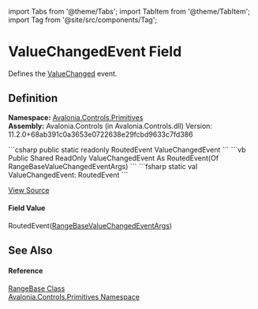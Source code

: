 import Tabs from '@theme/Tabs'; 
import TabItem from '@theme/TabItem'; 
import Tag from '@site/src/components/Tag'; 

# ValueChangedEvent Field


Defines the <a href="E_Avalonia_Controls_Primitives_RangeBase_ValueChanged">ValueChanged</a> event.



## Definition
**Namespace:** <a href="N_Avalonia_Controls_Primitives">Avalonia.Controls.Primitives</a>  
**Assembly:** Avalonia.Controls (in Avalonia.Controls.dll) Version: 11.2.0+68ab391c0a3653e0722638e29fcbd9633c7fd386

<Tabs groupId="api-code-preview">
<TabItem value="csharp" label="C#">
```csharp
public static readonly RoutedEvent<RangeBaseValueChangedEventArgs> ValueChangedEvent
```
</TabItem>
<TabItem value="vb" label="VB">
```vb
Public Shared ReadOnly ValueChangedEvent As RoutedEvent(Of RangeBaseValueChangedEventArgs)
```
</TabItem>
<TabItem value="fsharp" label="F#">
```fsharp
static val ValueChangedEvent: RoutedEvent<RangeBaseValueChangedEventArgs>
```
</TabItem>
</Tabs>



<a href="https://github.com/AvaloniaUI/Avalonia/tree/master/srcAvalonia.Controls/Primitives/RangeBase.cs" title="View the source code">View Source</a>



#### Field Value
RoutedEvent(<a href="T_Avalonia_Controls_Primitives_RangeBaseValueChangedEventArgs">RangeBaseValueChangedEventArgs</a>)

## See Also


#### Reference
<a href="T_Avalonia_Controls_Primitives_RangeBase">RangeBase Class</a>  
<a href="N_Avalonia_Controls_Primitives">Avalonia.Controls.Primitives Namespace</a>  
